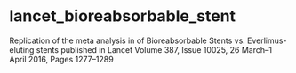 # lancet_bioreabsorbable_stent
Replication of the meta analysis in of Bioreabsorbable Stents vs. Everlimus-eluting stents published in Lancet Volume 387, Issue 10025, 26 March–1 April 2016, Pages 1277–1289
